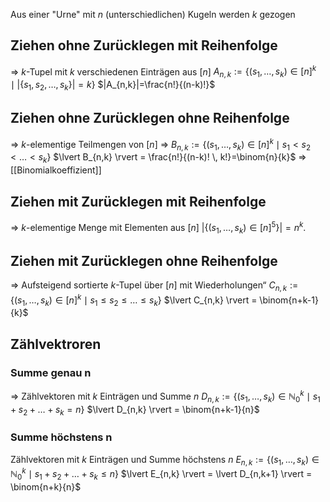 Aus einer "Urne" mit $n$ (unterschiedlichen) Kugeln werden $k$ gezogen
## Ziehen ohne Zurücklegen mit Reihenfolge
⇒ $k$-Tupel mit $k$ verschiedenen Einträgen aus $[n]$
$A_{n,k} := \{(s_1, \dots, s_k) \in [n]^k \mid \lvert \{s_1, s_2, \dots, s_k\} \rvert = k\}$
$|A_{n,k}|=\frac{n!}{(n-k)!}$
## Ziehen ohne Zurücklegen ohne Reihenfolge
⇒ $k$-elementige Teilmengen von $[n]$
⇒ $B_{n,k} := \{(s_1, \dots, s_k) \in [n]^k \mid s_1 < s_2 < \dots < s_k\}$
$\lvert B_{n,k} \rvert = \frac{n!}{(n-k)! \, k!}=\binom{n}{k}$ ⇒ [[Binomialkoeffizient]]
## Ziehen mit Zurücklegen mit Reihenfolge
⇒ $k$-elementige Menge mit Elementen aus $[n]$
$\lvert \{(s_1, \dots, s_k) \in [n]^5\} \rvert = n^k.$
## Ziehen mit Zurücklegen ohne Reihenfolge
⇒ Aufsteigend sortierte $k$-Tupel über $[n]$ mit Wiederholungen“
$C_{n,k} := \{(s_1, \dots, s_k) \in [n]^k \mid s_1 \leq s_2 \leq \dots \leq s_k\}$
$\lvert C_{n,k} \rvert = \binom{n+k-1}{k}$
## Zählvektroren
### Summe genau n
⇒ Zählvektoren mit $k$ Einträgen und Summe $n$
$D_{n,k} := \{(s_1, \dots, s_k) \in \mathbb{N}_0^k \mid s_1 + s_2 + \dots + s_k = n\}$
$\lvert D_{n,k} \rvert = \binom{n+k-1}{n}$
### Summe höchstens n
Zählvektoren mit $k$ Einträgen und Summe höchstens $n$
$E_{n,k} := \{(s_1, \dots, s_k) \in \mathbb{N}_0^k \mid s_1 + s_2 + \dots + s_k \leq n\}$
$\lvert E_{n,k} \rvert = \lvert D_{n,k+1} \rvert = \binom{n+k}{n}$
